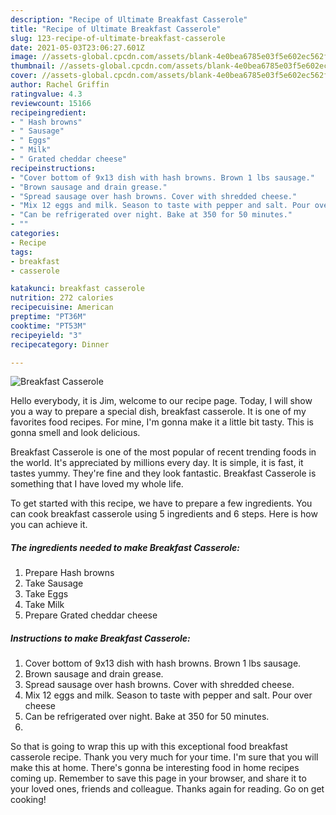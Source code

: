 ```yaml
---
description: "Recipe of Ultimate Breakfast Casserole"
title: "Recipe of Ultimate Breakfast Casserole"
slug: 123-recipe-of-ultimate-breakfast-casserole
date: 2021-05-03T23:06:27.601Z
image: //assets-global.cpcdn.com/assets/blank-4e0bea6785e03f5e602ec562f230caae08da540cada707380b4fe1bbebba43da.png
thumbnail: //assets-global.cpcdn.com/assets/blank-4e0bea6785e03f5e602ec562f230caae08da540cada707380b4fe1bbebba43da.png
cover: //assets-global.cpcdn.com/assets/blank-4e0bea6785e03f5e602ec562f230caae08da540cada707380b4fe1bbebba43da.png
author: Rachel Griffin
ratingvalue: 4.3
reviewcount: 15166
recipeingredient:
- " Hash browns"
- " Sausage"
- " Eggs"
- " Milk"
- " Grated cheddar cheese"
recipeinstructions:
- "Cover bottom of 9x13 dish with hash browns. Brown 1 lbs sausage."
- "Brown sausage and drain grease."
- "Spread sausage over hash browns. Cover with shredded cheese."
- "Mix 12 eggs and milk. Season to taste with pepper and salt. Pour over cheese"
- "Can be refrigerated over night. Bake at 350 for 50 minutes."
- ""
categories:
- Recipe
tags:
- breakfast
- casserole

katakunci: breakfast casserole 
nutrition: 272 calories
recipecuisine: American
preptime: "PT36M"
cooktime: "PT53M"
recipeyield: "3"
recipecategory: Dinner

---
```



![Breakfast Casserole](//assets-global.cpcdn.com/assets/blank-4e0bea6785e03f5e602ec562f230caae08da540cada707380b4fe1bbebba43da.png)

Hello everybody, it is Jim, welcome to our recipe page. Today, I will show you a way to prepare a special dish, breakfast casserole. It is one of my favorites food recipes. For mine, I'm gonna make it a little bit tasty. This is gonna smell and look delicious.



Breakfast Casserole is one of the most popular of recent trending foods in the world. It's appreciated by millions every day. It is simple, it is fast, it tastes yummy. They're fine and they look fantastic. Breakfast Casserole is something that I have loved my whole life.


To get started with this recipe, we have to prepare a few ingredients. You can cook breakfast casserole using 5 ingredients and 6 steps. Here is how you can achieve it.

<!--inarticleads1-->

##### The ingredients needed to make Breakfast Casserole:

1. Prepare  Hash browns
1. Take  Sausage
1. Take  Eggs
1. Take  Milk
1. Prepare  Grated cheddar cheese




<!--inarticleads2-->

##### Instructions to make Breakfast Casserole:

1. Cover bottom of 9x13 dish with hash browns. Brown 1 lbs sausage.
1. Brown sausage and drain grease.
1. Spread sausage over hash browns. Cover with shredded cheese.
1. Mix 12 eggs and milk. Season to taste with pepper and salt. Pour over cheese
1. Can be refrigerated over night. Bake at 350 for 50 minutes.
1. 




So that is going to wrap this up with this exceptional food breakfast casserole recipe. Thank you very much for your time. I'm sure that you will make this at home. There's gonna be interesting food in home recipes coming up. Remember to save this page in your browser, and share it to your loved ones, friends and colleague. Thanks again for reading. Go on get cooking!
